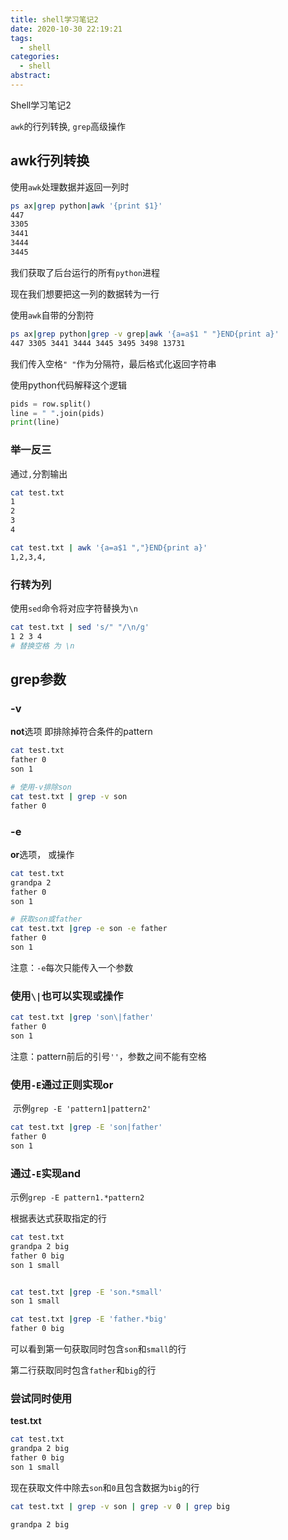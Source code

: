 ```yaml
---
title: shell学习笔记2
date: 2020-10-30 22:19:21
tags:
  - shell
categories:
  - shell
abstract:
---
```


Shell学习笔记2

`awk`的行列转换, `grep`高级操作

<!--more-->

## awk行列转换

使用`awk`处理数据并返回一列时

```bash
ps ax|grep python|awk '{print $1}'
447
3305
3441
3444
3445
```

我们获取了后台运行的所有`python`进程

现在我们想要把这一列的数据转为一行

使用`awk`自带的分割符

```bash
ps ax|grep python|grep -v grep|awk '{a=a$1 " "}END{print a}'
447 3305 3441 3444 3445 3495 3498 13731 
```

我们传入空格`" "`作为分隔符，最后格式化返回字符串

使用python代码解释这个逻辑

```python
pids = row.split()
line = " ".join(pids)
print(line)
```

### 举一反三

通过`,`分割输出

```bash
cat test.txt
1
2
3
4

cat test.txt | awk '{a=a$1 ","}END{print a}'
1,2,3,4,
```

### 行转为列

使用`sed`命令将对应字符替换为`\n`

```bash
cat test.txt | sed 's/" "/\n/g'
1 2 3 4
# 替换空格 为 \n
```

## grep参数

### -v

**not**选项 即排除掉符合条件的pattern

```bash
cat test.txt 
father 0
son 1

# 使用-v排除son
cat test.txt | grep -v son
father 0
```

### -e

**or**选项， 或操作

```bash
cat test.txt 
grandpa 2
father 0
son 1

# 获取son或father
cat test.txt |grep -e son -e father
father 0
son 1
```

注意：`-e`每次只能传入一个参数

### 使用`\|`也可以实现或操作

```bash
cat test.txt |grep 'son\|father'
father 0
son 1
```

注意：pattern前后的引号`''`，参数之间不能有空格

### 使用`-E`通过正则实现or

​	示例`grep -E 'pattern1|pattern2'`

```bash
cat test.txt |grep -E 'son|father'
father 0
son 1
```

### 通过`-E`实现and

示例`grep -E pattern1.*pattern2`

根据表达式获取指定的行

```bash
cat test.txt 
grandpa 2 big
father 0 big
son 1 small


cat test.txt |grep -E 'son.*small'
son 1 small

cat test.txt |grep -E 'father.*big'
father 0 big
```

可以看到第一句获取同时包含`son`和`small`的行

第二行获取同时包含`father`和`big`的行

### 尝试同时使用

**test.txt**

```bash
cat test.txt 
grandpa 2 big
father 0 big
son 1 small
```

现在获取文件中除去`son`和`0`且包含数据为`big`的行

```bash
cat test.txt | grep -v son | grep -v 0 | grep big

grandpa 2 big
```

